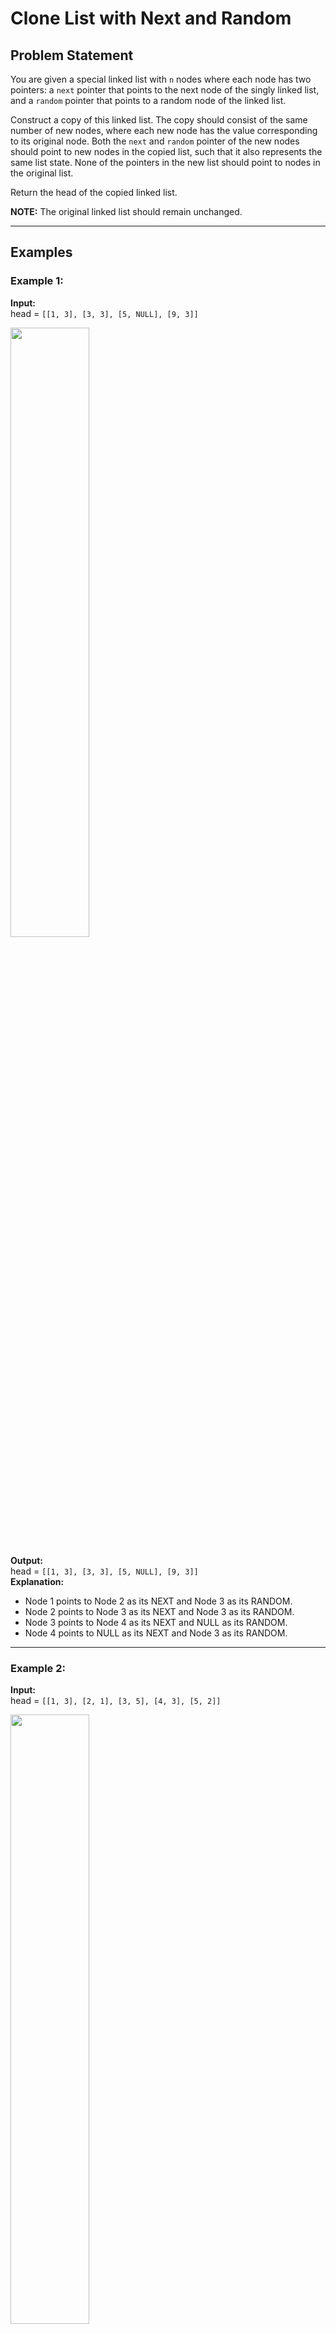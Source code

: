 # Clone List with Next and Random

## Problem Statement
You are given a special linked list with `n` nodes where each node has two pointers: a `next` pointer that points to the next node of the singly linked list, and a `random` pointer that points to a random node of the linked list.

Construct a copy of this linked list. The copy should consist of the same number of new nodes, where each new node has the value corresponding to its original node. Both the `next` and `random` pointer of the new nodes should point to new nodes in the copied list, such that it also represents the same list state. None of the pointers in the new list should point to nodes in the original list.

Return the head of the copied linked list.

**NOTE:** The original linked list should remain unchanged.

---

## Examples

### Example 1:
**Input:**  
head = `[[1, 3], [3, 3], [5, NULL], [9, 3]]`  

<img src="https://media.geeksforgeeks.org/img-practice/prod/addEditProblem/885813/Web/Other/blobid2_1737541602.jpg" width=50%>

**Output:**  
head = `[[1, 3], [3, 3], [5, NULL], [9, 3]]`  
**Explanation:**  
- Node 1 points to Node 2 as its NEXT and Node 3 as its RANDOM.
- Node 2 points to Node 3 as its NEXT and Node 3 as its RANDOM.
- Node 3 points to Node 4 as its NEXT and NULL as its RANDOM.
- Node 4 points to NULL as its NEXT and Node 3 as its RANDOM.

---

### Example 2:
**Input:**  
head = `[[1, 3], [2, 1], [3, 5], [4, 3], [5, 2]]`  

<img src="https://media.geeksforgeeks.org/img-practice/prod/addEditProblem/700186/Web/Other/blobid2_1735042710.jpg" width=50%>

**Output:**  
head = `[[1, 3], [2, 1], [3, 5], [4, 3], [5, 2]]`  
**Explanation:**  
- Node 1 points to Node 2 as its NEXT and Node 3 as its RANDOM.
- Node 2 points to Node 3 as its NEXT and Node 1 as its RANDOM.
- Node 3 points to Node 4 as its NEXT and Node 5 as its RANDOM.
- Node 4 points to Node 5 as its NEXT and Node 3 as its RANDOM.
- Node 5 points to NULL as its NEXT and Node 2 as its RANDOM.

---

### Example 3:
**Input:**  
head = `[[7, NULL], [7, NULL]]`  
**Output:**  
head = `[[7, NULL], [7, NULL]]`  
**Explanation:**  
- Node 1 points to Node 2 as its NEXT and NULL as its RANDOM.
- Node 2 points to NULL as its NEXT and NULL as its RANDOM.

---

## Constraints
- `1 ≤ n ≤ 100`
- `0 ≤ node->data ≤ 1000`

---
